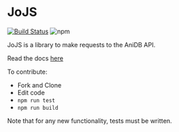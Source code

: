 # JoJS

[![Build Status](https://img.shields.io/travis/com/ssd71/jojs?style=flat-square)](https://travis-ci.org/ssd71/jojs)
![npm](https://img.shields.io/npm/v/jojs?style=flat-square)

JoJS is a library to make requests to the AniDB API.

Read the docs [here](https://github.com/ssd71/jojs/blob/master/docs/globals.md)

To contribute:

- Fork and Clone
- Edit code
- `npm run test`
- `npm run build`

Note that for any new functionality, tests must be written.
